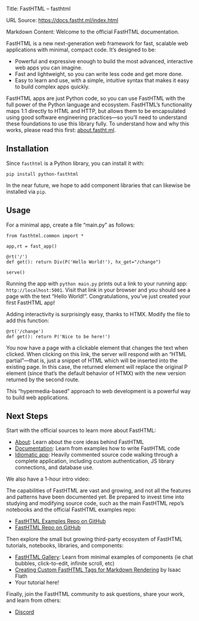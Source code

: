 Title: FastHTML – fasthtml

URL Source: https://docs.fastht.ml/index.html

Markdown Content:
Welcome to the official FastHTML documentation.

FastHTML is a new next-generation web framework for fast, scalable web applications with minimal, compact code. It’s designed to be:

*   Powerful and expressive enough to build the most advanced, interactive web apps you can imagine.
*   Fast and lightweight, so you can write less code and get more done.
*   Easy to learn and use, with a simple, intuitive syntax that makes it easy to build complex apps quickly.

FastHTML apps are just Python code, so you can use FastHTML with the full power of the Python language and ecosystem. FastHTML’s functionality maps 1:1 directly to HTML and HTTP, but allows them to be encapsulated using good software engineering practices—so you’ll need to understand these foundations to use this library fully. To understand how and why this works, please read this first: [about.fastht.ml](https://about.fastht.ml/).

Installation
------------

Since `fasthtml` is a Python library, you can install it with:

```
pip install python-fasthtml
```

In the near future, we hope to add component libraries that can likewise be installed via `pip`.

Usage
-----

For a minimal app, create a file “main.py” as follows:

```
from fasthtml.common import *

app,rt = fast_app()

@rt('/')
def get(): return Div(P('Hello World!'), hx_get="/change")

serve()
```

Running the app with `python main.py` prints out a link to your running app: `http://localhost:5001`. Visit that link in your browser and you should see a page with the text “Hello World!”. Congratulations, you’ve just created your first FastHTML app!

Adding interactivity is surprisingly easy, thanks to HTMX. Modify the file to add this function:

```
@rt('/change')
def get(): return P('Nice to be here!')
```

You now have a page with a clickable element that changes the text when clicked. When clicking on this link, the server will respond with an “HTML partial”—that is, just a snippet of HTML which will be inserted into the existing page. In this case, the returned element will replace the original P element (since that’s the default behavior of HTMX) with the new version returned by the second route.

This “hypermedia-based” approach to web development is a powerful way to build web applications.

Next Steps
----------

Start with the official sources to learn more about FastHTML:

*   [About](https://about.fastht.ml/): Learn about the core ideas behind FastHTML
*   [Documentation](https://docs.fastht.ml/): Learn from examples how to write FastHTML code
*   [Idiomatic app](https://github.com/AnswerDotAI/fasthtml/blob/main/examples/adv_app.py): Heavily commented source code walking through a complete application, including custom authentication, JS library connections, and database use.

We also have a 1-hour intro video:

The capabilities of FastHTML are vast and growing, and not all the features and patterns have been documented yet. Be prepared to invest time into studying and modifying source code, such as the main FastHTML repo’s notebooks and the official FastHTML examples repo:

*   [FastHTML Examples Repo on GitHub](https://github.com/AnswerDotAI/fasthtml-example)
*   [FastHTML Repo on GitHub](https://github.com/AnswerDotAI/fasthtml)

Then explore the small but growing third-party ecosystem of FastHTML tutorials, notebooks, libraries, and components:

*   [FastHTML Gallery](https://gallery.fastht.ml/): Learn from minimal examples of components (ie chat bubbles, click-to-edit, infinite scroll, etc)
*   [Creating Custom FastHTML Tags for Markdown Rendering](https://isaac-flath.github.io/website/posts/boots/FasthtmlTutorial.html) by Isaac Flath
*   Your tutorial here!

Finally, join the FastHTML community to ask questions, share your work, and learn from others:

*   [Discord](https://discord.gg/qcXvcxMhdP)
